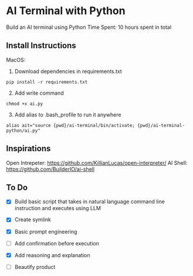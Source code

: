 # AI Terminal with Python
Build an AI terminal using Python
Time Spent: 10 hours spent in total

## Install Instructions

MacOS:
1. Download dependencies in requirements.txt
```
pip install -r requirements.txt
```

2. Add write command
```
chmod +x ai.py
```

3. Add alias to .bash_profile to run it anywhere
```
alias ait="source {pwd}/ai-terminal/bin/activate; {pwd}/ai-terminal-python/ai.py"
```

## Inspirations
Open Intrepeter: https://github.com/KillianLucas/open-interpreter/
AI Shell: https://github.com/BuilderIO/ai-shell


## To Do
- [x] Build basic script that takes in natural language command line instruction and executes using LLM 
- [x] Create symlink
- [x] Basic prompt engineering
- [ ] Add confirmation before execution
- [x] Add reasoning and explanation
- [ ] Beautify product

